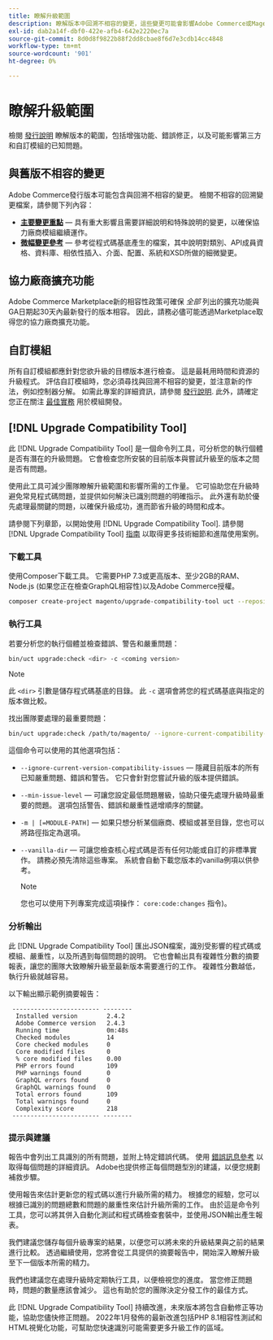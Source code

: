 ```yaml
---
title: 瞭解升級範圍
description: 瞭解版本中回溯不相容的變更，這些變更可能會影響Adobe Commerce或Magento Open Source自訂模組或協力廠商擴充功能。
exl-id: dab2a14f-dbf0-422e-afb4-642e2220ec7a
source-git-commit: 8d0d8f9822b88f2dd8cbae8f6d7e3cdb14cc4848
workflow-type: tm+mt
source-wordcount: '901'
ht-degree: 0%

---
```


# 瞭解升級範圍

檢閱 [發行說明](https://devdocs.magento.com/guides/v2.4/release-notes/bk-release-notes.html) 瞭解版本的範圍，包括增強功能、錯誤修正，以及可能影響第三方和自訂模組的已知問題。

## 與舊版不相容的變更

Adobe Commerce發行版本可能包含與回溯不相容的變更。 檢閱不相容的回溯變更檔案，請參閱下列內容：

- **[主要變更重點](https://devdocs.magento.com/guides/v2.4/release-notes/backward-incompatible-changes/index.html)** — 具有重大影響且需要詳細說明和特殊說明的變更，以確保協力廠商模組繼續運作。
- **[微幅變更參考](https://devdocs.magento.com/guides/v2.4/release-notes/backward-incompatible-changes/reference.html)** — 參考從程式碼基底產生的檔案，其中說明對類別、API成員資格、資料庫、相依性插入、介面、配置、系統和XSD所做的細微變更。

## 協力廠商擴充功能

Adobe Commerce Marketplace新的相容性政策可確保 _全部_ 列出的擴充功能與GA日期起30天內最新發行的版本相容。 因此，請務必儘可能透過Marketplace取得您的協力廠商擴充功能。

## 自訂模組

所有自訂模組都應針對您欲升級的目標版本進行檢查。 這是最耗用時間和資源的升級程式。 評估自訂模組時，您必須尋找與回溯不相容的變更，並注意新的作法，例如控制器分解。 如需此專案的詳細資訊，請參閱 [發行說明](https://devdocs.magento.com/guides/v2.4/release-notes/bk-release-notes.html). 此外，請確定您正在關注 [最佳實務](https://developer.adobe.com/commerce/php/best-practices/extensions/) 用於模組開發。

## [!DNL Upgrade Compatibility Tool]

此 [!DNL Upgrade Compatibility Tool] 是一個命令列工具，可分析您的執行個體是否有潛在的升級問題。 它會檢查您所安裝的目前版本與嘗試升級至的版本之間是否有問題。

使用此工具可減少團隊瞭解升級範圍和影響所需的工作量。 它可協助您在升級時避免常見程式碼問題，並提供如何解決已識別問題的明確指示。 此外還有助於優先處理最關鍵的問題，以確保升級成功，進而節省升級的時間和成本。

請參閱下列章節，以開始使用 [!DNL Upgrade Compatibility Tool]. 請參閱 [!DNL Upgrade Compatibility Tool] [指南](../upgrade-compatibility-tool/overview.md) 以取得更多技術細節和進階使用案例。

### 下載工具

使用Composer下載工具。 它需要PHP 7.3或更高版本、至少2GB的RAM、Node.js (如果您正在檢查GraphQL相容性)以及Adobe Commerce授權。

```bash
composer create-project magento/upgrade-compatibility-tool uct --repository https://repo.magento.com
```

### 執行工具

若要分析您的執行個體並檢查錯誤、警告和嚴重問題：

```bash
bin/uct upgrade:check <dir> -c <coming version> 
```

>[!NOTE]
>
> 此 `<dir>` 引數是儲存程式碼基底的目錄。 此 `-c` 選項會將您的程式碼基底與指定的版本做比較。

找出團隊要處理的最重要問題：

```bash
bin/uct upgrade:check /path/to/magento/ --ignore-current-compatibility-issues –min-issue-level critical --vanilla-dir /path/to/vanilla/code/ /path/to/magento/app/code/Vendor/
```

這個命令可以使用的其他選項包括：

- `--ignore-current-version-compatibility-issues` — 隱藏目前版本的所有已知嚴重問題、錯誤和警告。 它只會針對您嘗試升級的版本提供錯誤。

- `--min-issue-level` — 可讓您設定最低問題層級，協助只優先處理升級時最重要的問題。 選項包括警告、錯誤和嚴重性遞增順序的關鍵。

- `-m | [=MODULE-PATH]` — 如果只想分析某個廠商、模組或甚至目錄，您也可以將路徑指定為選項。

- `--vanilla-dir` — 可讓您檢查核心程式碼是否有任何功能或自訂的非標準實作。 請務必預先清除這些專案。 系統會自動下載您版本的vanilla例項以供參考。

  >[!NOTE]
  >
  > 您也可以使用下列專案完成這項操作： `core:code:changes` 指令)。

### 分析輸出

此 [!DNL Upgrade Compatibility Tool] 匯出JSON檔案，識別受影響的程式碼或模組、嚴重性，以及所遇到每個問題的說明。 它也會輸出具有複雜性分數的摘要報表，讓您的團隊大致瞭解升級至最新版本需要進行的工作。 複雜性分數越低，執行升級就越容易。

以下輸出顯示範例摘要報告：

```console
 ------------------------ --------
  Installed version        2.4.2
  Adobe Commerce version   2.4.3
  Running time             0m:48s
  Checked modules          14
  Core checked modules     0
  Core modified files      0
  % core modified files    0.00
  PHP errors found         109
  PHP warnings found       0
  GraphQL errors found     0
  GraphQL warnings found   0
  Total errors found       109
  Total warnings found     0
  Complexity score         218
 ------------------------ --------
```

### 提示與建議

報告中會列出工具識別的所有問題，並附上特定錯誤代碼。 使用 [錯誤訊息參考](../upgrade-compatibility-tool/error-messages.md) 以取得每個問題的詳細資訊。 Adobe也提供修正每個問題型別的建議，以便您規劃補救步驟。

使用報告來估計更新您的程式碼以進行升級所需的精力。 根據您的經驗，您可以根據已識別的問題總數和問題的嚴重性來估計升級所需的工作。 由於這是命令列工具，您可以將其併入自動化測試和程式碼檢查套裝中，並使用JSON輸出產生報表。

我們建議您儲存每個升級專案的結果，以便您可以將未來的升級結果與之前的結果進行比較。 透過繼續使用，您將會從工具提供的摘要報告中，開始深入瞭解升級至下一個版本所需的精力。

我們也建議您在處理升級時定期執行工具，以便檢視您的進度。 當您修正問題時，問題的數量應該會減少。 這也有助於您的團隊決定分發工作的最佳方式。

此 [!DNL Upgrade Compatibility Tool] 持續改進，未來版本將包含自動修正等功能，協助您儘快修正問題。 2022年1月發佈的最新改進包括PHP 8.1相容性測試和HTML視覺化功能，可幫助您快速識別可能需要更多升級工作的區域。
